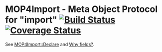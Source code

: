 # MOP4Import - Meta Object Protocol for "import" [![Build Status](https://travis-ci.org/hkoba/perl-mop4import-declare.svg?branch=master)](https://travis-ci.org/hkoba/perl-mop4import-declare)[![Coverage Status](https://coveralls.io/repos/hkoba/perl-mop4import-declare/badge.svg?branch=master&service=github)](https://coveralls.io/github/hkoba/perl-mop4import-declare?branch=master)

See [MOP4Import::Declare](Declare.pod)
and [Why fields?](whyfields.pod).
